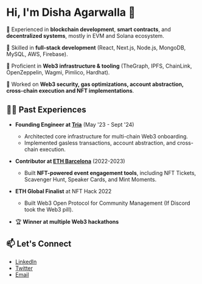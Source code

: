 

# Hi, I'm Disha Agarwalla 👋


🔹 Experienced in **blockchain development**, **smart contracts**, and **decentralized systems**, mostly in EVM and Solana ecosystem.  

🔹 Skilled in **full-stack development** (React, Next.js, Node.js, MongoDB, MySQL, AWS, Firebase).  

🔹 Proficient in **Web3 infrastructure & tooling** (TheGraph, IPFS, ChainLink, OpenZeppelin, Wagmi, Pimlico, Hardhat).

🔹 Worked on **Web3 security, gas optimizations, account abstraction, cross-chain execution and NFT implementations**.



## 👩‍💻 Past Experiences
- **Founding Engineer at [Tria](https://x.com/useTria)** (May '23 - Sept '24)
  - Architected core infrastructure for multi-chain Web3 onboarding.  
  - Implemented gasless transactions, account abstraction, and cross-chain execution.

- **Contributor at [ETH Barcelona](https://x.com/eth_barcelona)** (2022-2023)
  - Built **NFT-powered event engagement tools**, including NFT Tickets, Scavenger Hunt, Speaker Cards, and Mint Moments.
 
- **ETH Global Finalist** at NFT Hack 2022
  - Built Web3 Open Protocol for Community Management (If Discord took the Web3 pill).

- 🏆 **Winner at multiple Web3 hackathons**



## 📫 Let's Connect  
- [LinkedIn](https://www.linkedin.com/in/disha-agarwalla-4b8673190)  
- [Twitter](https://x.com/lla_dawn)  
- [Email](mailto:dishaagarwalla2001@gmail.com)
